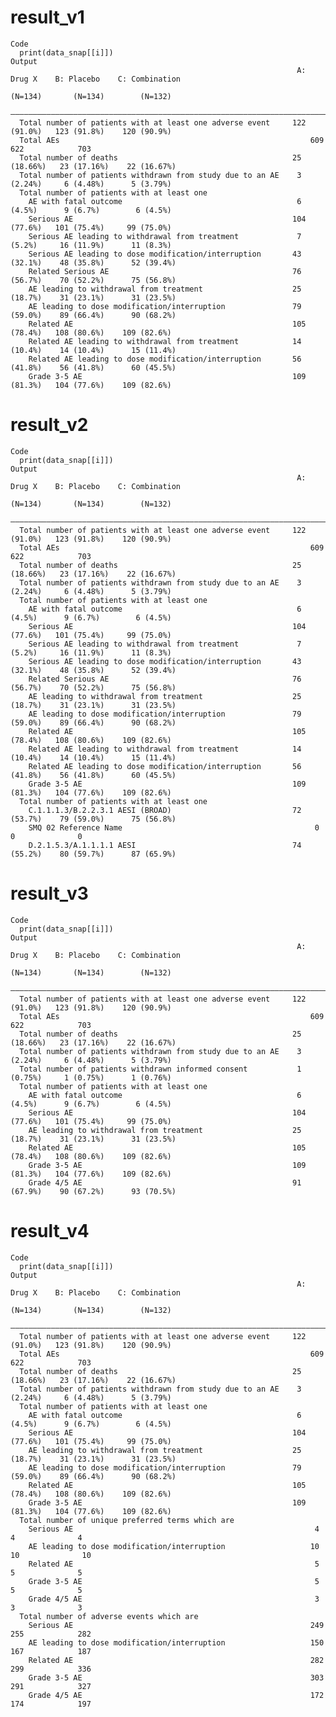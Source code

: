 # result_v1

    Code
      print(data_snap[[i]])
    Output
                                                                    A: Drug X    B: Placebo    C: Combination
                                                                     (N=134)       (N=134)        (N=132)    
      ———————————————————————————————————————————————————————————————————————————————————————————————————————
      Total number of patients with at least one adverse event     122 (91.0%)   123 (91.8%)    120 (90.9%)  
      Total AEs                                                        609           622            703      
      Total number of deaths                                       25 (18.66%)   23 (17.16%)    22 (16.67%)  
      Total number of patients withdrawn from study due to an AE    3 (2.24%)     6 (4.48%)      5 (3.79%)   
      Total number of patients with at least one                                                             
        AE with fatal outcome                                       6 (4.5%)      9 (6.7%)        6 (4.5%)   
        Serious AE                                                 104 (77.6%)   101 (75.4%)     99 (75.0%)  
        Serious AE leading to withdrawal from treatment             7 (5.2%)     16 (11.9%)      11 (8.3%)   
        Serious AE leading to dose modification/interruption       43 (32.1%)    48 (35.8%)      52 (39.4%)  
        Related Serious AE                                         76 (56.7%)    70 (52.2%)      75 (56.8%)  
        AE leading to withdrawal from treatment                    25 (18.7%)    31 (23.1%)      31 (23.5%)  
        AE leading to dose modification/interruption               79 (59.0%)    89 (66.4%)      90 (68.2%)  
        Related AE                                                 105 (78.4%)   108 (80.6%)    109 (82.6%)  
        Related AE leading to withdrawal from treatment            14 (10.4%)    14 (10.4%)      15 (11.4%)  
        Related AE leading to dose modification/interruption       56 (41.8%)    56 (41.8%)      60 (45.5%)  
        Grade 3-5 AE                                               109 (81.3%)   104 (77.6%)    109 (82.6%)  

# result_v2

    Code
      print(data_snap[[i]])
    Output
                                                                    A: Drug X    B: Placebo    C: Combination
                                                                     (N=134)       (N=134)        (N=132)    
      ———————————————————————————————————————————————————————————————————————————————————————————————————————
      Total number of patients with at least one adverse event     122 (91.0%)   123 (91.8%)    120 (90.9%)  
      Total AEs                                                        609           622            703      
      Total number of deaths                                       25 (18.66%)   23 (17.16%)    22 (16.67%)  
      Total number of patients withdrawn from study due to an AE    3 (2.24%)     6 (4.48%)      5 (3.79%)   
      Total number of patients with at least one                                                             
        AE with fatal outcome                                       6 (4.5%)      9 (6.7%)        6 (4.5%)   
        Serious AE                                                 104 (77.6%)   101 (75.4%)     99 (75.0%)  
        Serious AE leading to withdrawal from treatment             7 (5.2%)     16 (11.9%)      11 (8.3%)   
        Serious AE leading to dose modification/interruption       43 (32.1%)    48 (35.8%)      52 (39.4%)  
        Related Serious AE                                         76 (56.7%)    70 (52.2%)      75 (56.8%)  
        AE leading to withdrawal from treatment                    25 (18.7%)    31 (23.1%)      31 (23.5%)  
        AE leading to dose modification/interruption               79 (59.0%)    89 (66.4%)      90 (68.2%)  
        Related AE                                                 105 (78.4%)   108 (80.6%)    109 (82.6%)  
        Related AE leading to withdrawal from treatment            14 (10.4%)    14 (10.4%)      15 (11.4%)  
        Related AE leading to dose modification/interruption       56 (41.8%)    56 (41.8%)      60 (45.5%)  
        Grade 3-5 AE                                               109 (81.3%)   104 (77.6%)    109 (82.6%)  
      Total number of patients with at least one                                                             
        C.1.1.1.3/B.2.2.3.1 AESI (BROAD)                           72 (53.7%)    79 (59.0%)      75 (56.8%)  
        SMQ 02 Reference Name                                           0             0              0       
        D.2.1.5.3/A.1.1.1.1 AESI                                   74 (55.2%)    80 (59.7%)      87 (65.9%)  

# result_v3

    Code
      print(data_snap[[i]])
    Output
                                                                    A: Drug X    B: Placebo    C: Combination
                                                                     (N=134)       (N=134)        (N=132)    
      ———————————————————————————————————————————————————————————————————————————————————————————————————————
      Total number of patients with at least one adverse event     122 (91.0%)   123 (91.8%)    120 (90.9%)  
      Total AEs                                                        609           622            703      
      Total number of deaths                                       25 (18.66%)   23 (17.16%)    22 (16.67%)  
      Total number of patients withdrawn from study due to an AE    3 (2.24%)     6 (4.48%)      5 (3.79%)   
      Total number of patients withdrawn informed consent           1 (0.75%)     1 (0.75%)      1 (0.76%)   
      Total number of patients with at least one                                                             
        AE with fatal outcome                                       6 (4.5%)      9 (6.7%)        6 (4.5%)   
        Serious AE                                                 104 (77.6%)   101 (75.4%)     99 (75.0%)  
        AE leading to withdrawal from treatment                    25 (18.7%)    31 (23.1%)      31 (23.5%)  
        Related AE                                                 105 (78.4%)   108 (80.6%)    109 (82.6%)  
        Grade 3-5 AE                                               109 (81.3%)   104 (77.6%)    109 (82.6%)  
        Grade 4/5 AE                                               91 (67.9%)    90 (67.2%)      93 (70.5%)  

# result_v4

    Code
      print(data_snap[[i]])
    Output
                                                                    A: Drug X    B: Placebo    C: Combination
                                                                     (N=134)       (N=134)        (N=132)    
      ———————————————————————————————————————————————————————————————————————————————————————————————————————
      Total number of patients with at least one adverse event     122 (91.0%)   123 (91.8%)    120 (90.9%)  
      Total AEs                                                        609           622            703      
      Total number of deaths                                       25 (18.66%)   23 (17.16%)    22 (16.67%)  
      Total number of patients withdrawn from study due to an AE    3 (2.24%)     6 (4.48%)      5 (3.79%)   
      Total number of patients with at least one                                                             
        AE with fatal outcome                                       6 (4.5%)      9 (6.7%)        6 (4.5%)   
        Serious AE                                                 104 (77.6%)   101 (75.4%)     99 (75.0%)  
        AE leading to withdrawal from treatment                    25 (18.7%)    31 (23.1%)      31 (23.5%)  
        AE leading to dose modification/interruption               79 (59.0%)    89 (66.4%)      90 (68.2%)  
        Related AE                                                 105 (78.4%)   108 (80.6%)    109 (82.6%)  
        Grade 3-5 AE                                               109 (81.3%)   104 (77.6%)    109 (82.6%)  
      Total number of unique preferred terms which are                                                       
        Serious AE                                                      4             4              4       
        AE leading to dose modification/interruption                   10            10              10      
        Related AE                                                      5             5              5       
        Grade 3-5 AE                                                    5             5              5       
        Grade 4/5 AE                                                    3             3              3       
      Total number of adverse events which are                                                               
        Serious AE                                                     249           255            282      
        AE leading to dose modification/interruption                   150           167            187      
        Related AE                                                     282           299            336      
        Grade 3-5 AE                                                   303           291            327      
        Grade 4/5 AE                                                   172           174            197      

